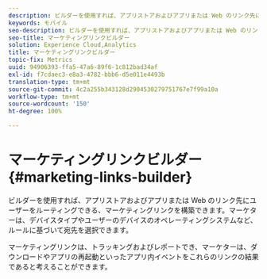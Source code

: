 ```yaml
---
description: ビルダーを使用すれば、アプリストアおよびアプリまたは Web のリンク先にユーザーをルーティングできる、マーケティングリンクを構築できます。マーケターは、デバイスタイプやユーザーのデバイスのオペレーティングシステムなど、ルールに基づいて宛先を選択できます。
keywords: モバイル
seo-description: ビルダーを使用すれば、アプリストアおよびアプリまたは Web のリンク先にユーザーをルーティングできる、マーケティングリンクを構築できます。マーケターは、デバイスタイプやユーザーのデバイスのオペレーティングシステムなど、ルールに基づいて宛先を選択できます。
seo-title: マーケティングリンクビルダー
solution: Experience Cloud,Analytics
title: マーケティングリンクビルダー
topic-fix: Metrics
uuid: 94906393-ffa5-47a6-89f6-1c812bad34af
exl-id: f7cdaec3-e8a3-4782-bbb6-d5e011e4493b
translation-type: tm+mt
source-git-commit: 4c2a255b343128d2904530279751767e7f99a10a
workflow-type: tm+mt
source-wordcount: '150'
ht-degree: 100%

---
```


# マーケティングリンクビルダー {#marketing-links-builder}

ビルダーを使用すれば、アプリストアおよびアプリまたは Web のリンク先にユーザーをルーティングできる、マーケティングリンクを構築できます。マーケターは、デバイスタイプやユーザーのデバイスのオペレーティングシステムなど、ルールに基づいて宛先を選択できます。

マーケティングリンクは、トラッキングおよびレポートでき、マーケターは、ダウンロードやアプリの再起動といったアプリ内イベントをこれらのリンクの結果であると考えることができます。
